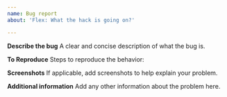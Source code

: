 ```yaml
---
name: Bug report
about: 'Flex: What the hack is going on?'

---
```


**Describe the bug**
A clear and concise description of what the bug is.

**To Reproduce**
Steps to reproduce the behavior:

**Screenshots**
If applicable, add screenshots to help explain your problem.

**Additional information**
Add any other information about the problem here.

